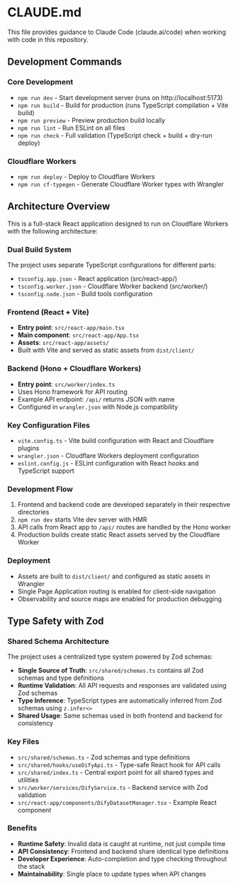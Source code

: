 # CLAUDE.md

This file provides guidance to Claude Code (claude.ai/code) when working with code in this repository.

## Development Commands

### Core Development
- `npm run dev` - Start development server (runs on http://localhost:5173)
- `npm run build` - Build for production (runs TypeScript compilation + Vite build)
- `npm run preview` - Preview production build locally
- `npm run lint` - Run ESLint on all files
- `npm run check` - Full validation (TypeScript check + build + dry-run deploy)

### Cloudflare Workers
- `npm run deploy` - Deploy to Cloudflare Workers
- `npm run cf-typegen` - Generate Cloudflare Worker types with Wrangler

## Architecture Overview

This is a full-stack React application designed to run on Cloudflare Workers with the following architecture:

### Dual Build System
The project uses separate TypeScript configurations for different parts:
- `tsconfig.app.json` - React application (src/react-app/)
- `tsconfig.worker.json` - Cloudflare Worker backend (src/worker/)
- `tsconfig.node.json` - Build tools configuration

### Frontend (React + Vite)
- **Entry point**: `src/react-app/main.tsx`
- **Main component**: `src/react-app/App.tsx`
- **Assets**: `src/react-app/assets/`
- Built with Vite and served as static assets from `dist/client/`

### Backend (Hono + Cloudflare Workers)
- **Entry point**: `src/worker/index.ts`
- Uses Hono framework for API routing
- Example API endpoint: `/api/` returns JSON with name
- Configured in `wrangler.json` with Node.js compatibility

### Key Configuration Files
- `vite.config.ts` - Vite build configuration with React and Cloudflare plugins
- `wrangler.json` - Cloudflare Workers deployment configuration
- `eslint.config.js` - ESLint configuration with React hooks and TypeScript support

### Development Flow
1. Frontend and backend code are developed separately in their respective directories
2. `npm run dev` starts Vite dev server with HMR
3. API calls from React app to `/api/` routes are handled by the Hono worker
4. Production builds create static React assets served by the Cloudflare Worker

### Deployment
- Assets are built to `dist/client/` and configured as static assets in Wrangler
- Single Page Application routing is enabled for client-side navigation
- Observability and source maps are enabled for production debugging

## Type Safety with Zod

### Shared Schema Architecture
The project uses a centralized type system powered by Zod schemas:

- **Single Source of Truth**: `src/shared/schemas.ts` contains all Zod schemas and type definitions
- **Runtime Validation**: All API requests and responses are validated using Zod schemas
- **Type Inference**: TypeScript types are automatically inferred from Zod schemas using `z.infer<>`
- **Shared Usage**: Same schemas used in both frontend and backend for consistency

### Key Files
- `src/shared/schemas.ts` - Zod schemas and type definitions
- `src/shared/hooks/useDifyApi.ts` - Type-safe React hook for API calls
- `src/shared/index.ts` - Central export point for all shared types and utilities
- `src/worker/services/DifyService.ts` - Backend service with Zod validation
- `src/react-app/components/DifyDatasetManager.tsx` - Example React component

### Benefits
- **Runtime Safety**: Invalid data is caught at runtime, not just compile time
- **API Consistency**: Frontend and backend share identical type definitions
- **Developer Experience**: Auto-completion and type checking throughout the stack
- **Maintainability**: Single place to update types when API changes